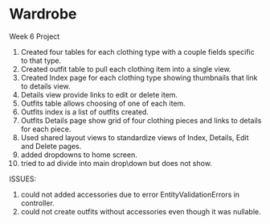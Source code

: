 # Wardrobe
Week 6 Project

1. Created four tables for each clothing type with a couple fields specific to that type.
2. Created outfit table to pull each clothing item into a single view. 
3. Created Index page for each clothing type showing thumbnails that link to details view.
4. Details view provide links to edit or delete item.
5. Outfits table allows choosing of one of each item. 
6. Outfits index is a list of outfits created. 
7. Outfits Details page show grid of four clothing pieces and links to details for each piece.
8. Used shared layout views to standardize views of Index, Details, Edit and Delete pages. 
9. added dropdowns to home screen.
10. tried to ad divide into main drop\down but does not show.

ISSUES:
1. could not added accessories due to error EntityValidationErrors in controller.
2. could not create outfits without accessories even though it was nullable.
